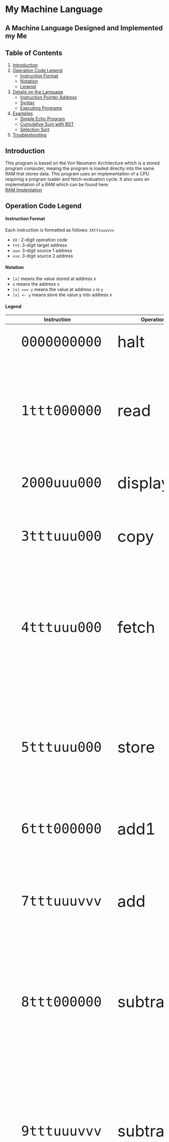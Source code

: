 # My Machine Language

## A Machine Language Designed and Implemented my Me

## Table of Contents
1. [Introduction](#introduction)
2. [Operation Code Legend](#operation-code-legend)
    * [Instruction Format](#instruction-format)
	* [Notation](#notation)
	* [Legend](#legend)
3. [Details on the Language](#details)
	* [Instruction Pointer Address](#instruction-pointer-address)
	* [Syntax](#syntax)
	* [Executing Programs](#executing-programs)
4. [Examples](#examples)
    * [Simple Echo Program](#echo-program)
	* [Cumulative Sum with BST](#cumulative-sum-program)
	* [Selection Sort](#selection-sort)
5. [Troubleshooting](#troubleshooting)

## Introduction

This program is based on the Von Neumann Architecture which is a stored program computer, meaing the program is loaded directly into the same RAM that stores data.
This program uses an implementaiton of a CPU requiring a program loader and fetch-evaluation cycle.
It also uses an implemetation of a RAM which can be found here: <br>[RAM Implentation](https://github.com/tansonlee/ram)

## Operation Code Legend

#### Instruction Format

Each instruction is formatted as follows: `XXtttuuuvvv`
* `XX` : 2-digit operation code
* `ttt`: 3-digit target address
* `uuu`: 3-digit source 1 address
* `vvv`: 3-digit source 2 address

#### Notation

* `[x]` means the value stored at address x
* `x` means the address x
* `[x] === y` means the value at address `x` is `y`
* `[x] <- y` means store the value y into address x

#### Legend

<style>
td {
  font-size: 50px
}
</style>

|Instruction     |Operation       |Function                                     |Description                                                      |
|----------------|----------------|---------------------------------------------|-----------------------------------------------------------------|
|` 0000000000`   |halt            |`end program`                                |<font size="+1">Terminate the program</font>                                         |     
|` 1ttt000000`   |read            |`[ttt] <- read`                              |read an input and store at ttt                                   |          
|` 2000uuu000`   |display         |`display <- [uuu]`                           |display [uuu]                                                    |
|` 3tttuuu000`   |copy            |`[ttt] <- [uuu]`                             |copy [uuu] into ttt                                              |
|` 4tttuuu000`   |fetch           |`[ttt] <- [[uuu]]`                           |fetch the value [uuu] points to; copy it to ttt                  |
|` 5tttuuu000`   |store           |`[[ttt]] <- [uuu]`                           |store [uuu] at the address [ttt] points to                       |
|` 6ttt000000`   |add1            |`[ttt] <- [ttt] + 1`                         |add 1 to [ttt]                                                   |
|` 7tttuuuvvv`   |add             |`[ttt] <- [uuu] + [vvv]`                     |add [uuu] to [vvv]; store it in ttt                              |
|` 8ttt000000`   |subtract1       |`[ttt] <- max([ttt] - 1, 0)`                 |subtract 1 from [ttt]; if negative, store 0                      |
|` 9tttuuuvvv`   |subtract        |`[ttt] <- max([uuu] - [vvv], 0)`             |subtract [uuu] by [vvv] and store in ttt; if negative, store 0   |
|`10tttuuuvvv`   |multiply        |`[ttt] <- [uuu] * [vvv]`                     |multiply [uuu] by [vvv] and store in ttt                         |
|`11tttuuuvvv`   |divide          |`[ttt] <- ⌊[uuu] / [vvv]⌋; [vvv] != 0`       |divide [uuu] by [vvv] and store in ttt if [vvv] is not 0         |
|`12tttuuu000`   |if zero add1    |`[ttt] <- [ttt] + 1; [uuu] === 0`            |if [uuu] is 0, add 1 to [ttt]                                    |
|`13tttuuuvvv`   |if equal add1   |`[ttt] <- [ttt] + 1; [uuu] === [vvv]`        |if [uuu] equals [vvv], add 1 to [ttt]                            |
|`14tttuuuvvv`   |if greater add1 |`[ttt] <- [ttt] + 1; [uuu] > [vvv]`          |if [uuu] is greater than [vvv], add 1 to [ttt]                   |


## Details on the Language

#### Instruction Pointer Address (IPA)
The instruction pointer address (IPA) is stored in RAM usually at address 0. 
The IPA stores the address for the instruction that will be executed.
After every instruction is executed, the IPA increments by 1.
For example, if the IPA stores the value 25 and the value at the address 25 is 0000000000, then 0000000000 will be treated as an instruction which halts the program (since 0000000000 corresponds to the halt operation).
Since the IPA is stored directly into RAM, operations can be performed on it. 
For example, if the IPA is stored at address 0, to skip an instruction, we need to add1 to the value at address 0.
To skip back 10 instructions, we need to subtract 10 from the value at address 0.

#### Syntax
The instructions that will be loaded are represented by a Python list. This means each instruction is seperated my a comma and the entire instruction sequence is enclosed in square brackets.

#### Executing Programms
There are two functions provided for executing programs.

* `run_and_return(instructions, load_address, instruction_pointer_address)` executes the program and returns the RAM in the final state
* `run_and_dump(instructions, load_address, instruction_pointer_address)` executes the program and performs a core dump which prints the contents of the RAM in the final state
* `instructions` is the Python list of instructions that will be loaded into RAM
* `load_address` is the address of the first element of `instructions` the rest of the elements will be loaded sequentially
* `instruction_pointer_address` is the address that will hold the IPA

Commonly, `load_address` and `instruction_pointer_address` are default to 0


## Examples

#### Echo program
Simple echo program. The program will be loaded at address 0 and the IPA is 0.

```python
instructions = [
	3, # [0]: IPA, first instruction is at address 3
	0, # [1]: address to store input
	6, # [2]: literal 6 how much to go back in later instruction
	1001000000,  # [1] <- read               | read input and store at address 1 **
	12000001000, # [0] <- [0] + 1 if [1]===0 | if the input is 0, skip 1 instruction 
	6000000000,  # [0] <- [0] + 1            | skip 1 instruction
	0000000000,  # halt                      | end of program
	2000001000,  # display <- [1]            | display [1] which is the input
	9000000002   # [0] = [0] - 6             | go back 6 instructions to **
]

run_and_return(instructions, 0, 0)
```

The output of the program, given an input of 1 200 999 0, is:
```python
> 1
< 1
> 200
< 200
> 999
< 999
> 0
```

#### Cumulative Sum Program

#### Selection Sort



## Troubleshooting 